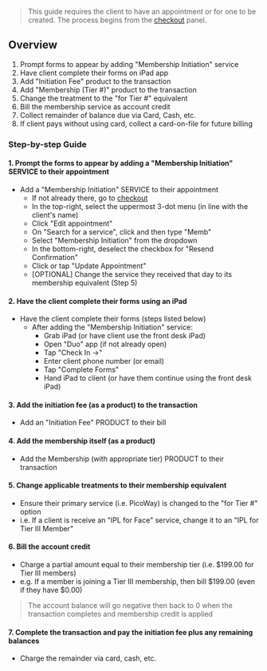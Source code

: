 > This guide requires the client to have an appointment or for one to be created. The process begins from the [checkout](../../ui/checkout/index.md) panel.

## Overview
1. Prompt forms to appear by adding "Membership Initiation" service
2. Have client complete their forms on iPad app
3. Add "Initiation Fee" product to the transaction
4. Add "Membership (Tier #)" product to the transaction
5. Change the treatment to the "for Tier #" equivalent
6. Bill the membership service as account credit
7. Collect remainder of balance due via Card, Cash, etc.
8. If client pays without using card, collect a card-on-file for future billing

### Step-by-step Guide

#### 1. Prompt the forms to appear by adding a "Membership Initiation" SERVICE to their appointment
- Add a "Membership Initiation" SERVICE to their appointment
    - If not already there, go to [checkout](../../ui/checkout/index.md)
    - In the top-right, select the uppermost 3-dot menu (in line with the client's name)
    - Click "Edit appointment"
    - On "Search for a service", click and then type "Memb"
    - Select "Membership Initiation" from the dropdown
    - In the bottom-right, deselect the checkbox for "Resend Confirmation"
    - Click or tap "Update Appointment"
    - [OPTIONAL] Change the service they received that day to its membership equivalent (Step 5)
#### 2. Have the client complete their forms using an iPad
- Have the client complete their forms (steps listed below)
    - After adding the "Membership Initiation" service:
        - Grab iPad (or have client use the front desk iPad)
        - Open "Duo" app (if not already open)
        - Tap "Check In ->"
        - Enter client phone number (or email)
        - Tap "Complete Forms"
        - Hand iPad to client (or have them continue using the front desk iPad)
#### 3. Add the initiation fee (as a product) to the transaction
- Add an "Initiation Fee" PRODUCT to their bill
#### 4. Add the membership itself (as a product)
- Add the Membership (with appropriate tier) PRODUCT to their transaction
#### 5. Change applicable treatments to their membership equivalent
- Ensure their primary service (i.e. PicoWay) is changed to the "for Tier #" option
- i.e. If a client is receive an "IPL for Face" service, change it to an "IPL for Tier III Member"
#### 6. Bill the account credit
- Charge a partial amount equal to their membership tier (i.e. $199.00 for Tier III members)
- e.g. If a member is joining a Tier III membership, then bill $199.00 (even if they have $0.00)
> The account balance will go negative then back to 0 when the transaction completes and membership credit is applied
#### 7. Complete the transaction and pay the initiation fee plus any remaining balances
- Charge the remainder via card, cash, etc.
